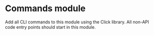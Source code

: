 # Commands module

Add all CLI commands to this module using the Click library. All non-API code entry points should start in this module.